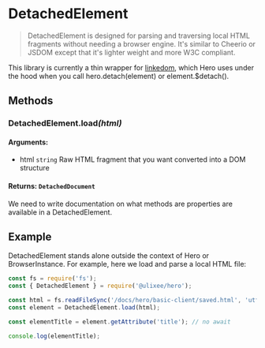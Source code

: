 # DetachedElement

> DetachedElement is designed for parsing and traversing local HTML fragments without needing a browser engine. It's similar to Cheerio or JSDOM except that it's lighter weight and more W3C compliant.

This library is currently a thin wrapper for [linkedom](https://github.com/WebReflection/linkedom), which Hero uses under the hood when you call hero.detach(element) or element.$detach().

## Methods

### DetachedElement.load<em>(html)</em>
#### **Arguments**:
- html `string` Raw HTML fragment that you want converted into a DOM structure
#### **Returns**: `DetachedDocument`

We need to write documentation on what methods are properties are available in a DetachedElement.

## Example

DetachedElement stands alone outside the context of Hero or BrowserInstance. For example, here we load and parse a local HTML file:

```js
const fs = require('fs');
const { DetachedElement } = require('@ulixee/hero');

const html = fs.readFileSync('/docs/hero/basic-client/saved.html', 'utf-8');
const element = DetachedElement.load(html);

const elementTitle = element.getAttribute('title'); // no await

console.log(elementTitle);
````
